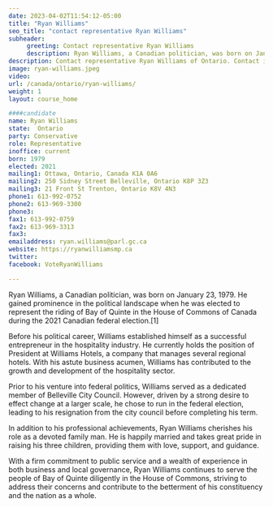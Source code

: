 ```yaml
---
date: 2023-04-02T11:54:12-05:00
title: "Ryan Williams"
seo_title: "contact representative Ryan Williams"
subheader:
     greeting: Contact representative Ryan Williams
     description: Ryan Williams, a Canadian politician, was born on January 23, 1979.
description: Contact representative Ryan Williams of Ontario. Contact information for Ryan Williams includes email address, phone number, and mailing address.
image: ryan-williams.jpeg
video:
url: /canada/ontario/ryan-williams/
weight: 1
layout: course_home

####candidate
name: Ryan Williams
state:	Ontario
party: Conservative
role: Representative
inoffice: current
born: 1979
elected: 2021
mailing1: Ottawa, Ontario, Canada K1A 0A6
mailing2: 250 Sidney Street Belleville, Ontario K8P 3Z3
mailing3: 21 Front St Trenton, Ontario K8V 4N3
phone1: 613-992-0752
phone2: 613-969-3300
phone3:
fax1: 613-992-0759
fax2: 613-969-3313
fax3:
emailaddress: ryan.williams@parl.gc.ca
website: https://ryanwilliamsmp.ca
twitter:
facebook: VoteRyanWilliams

---
```


Ryan Williams, a Canadian politician, was born on January 23, 1979. He gained prominence in the political landscape when he was elected to represent the riding of Bay of Quinte in the House of Commons of Canada during the 2021 Canadian federal election.[1]

Before his political career, Williams established himself as a successful entrepreneur in the hospitality industry. He currently holds the position of President at Williams Hotels, a company that manages several regional hotels. With his astute business acumen, Williams has contributed to the growth and development of the hospitality sector.

Prior to his venture into federal politics, Williams served as a dedicated member of Belleville City Council. However, driven by a strong desire to effect change at a larger scale, he chose to run in the federal election, leading to his resignation from the city council before completing his term.

In addition to his professional achievements, Ryan Williams cherishes his role as a devoted family man. He is happily married and takes great pride in raising his three children, providing them with love, support, and guidance.

With a firm commitment to public service and a wealth of experience in both business and local governance, Ryan Williams continues to serve the people of Bay of Quinte diligently in the House of Commons, striving to address their concerns and contribute to the betterment of his constituency and the nation as a whole.
